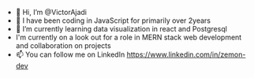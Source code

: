 - 👋 Hi, I’m @VictorAjadi
- 👀 I have been coding in JavaScript for primarily over 2years
- 🌱 I’m currently learning data visualization in react and Postgresql
- I'm currently on a look out for a role in MERN stack web development and collaboration on projects 
- 📫 You can follow me on LinkedIn https://www.linkedin.com/in/zemon-dev

<!---
VictorAjadi/VictorAjadi is a ✨ special ✨ repository because its `README.md` (this file) appears on your GitHub profile.
You can click the Preview link to take a look at your changes.
--->
